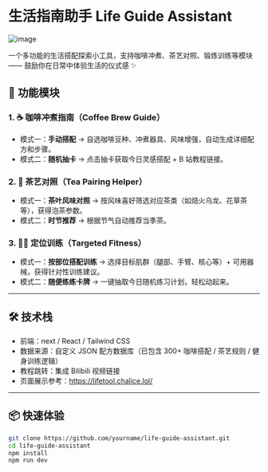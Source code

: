 # 生活指南助手 Life Guide Assistant
![image](https://github.com/user-attachments/assets/beaaa22d-418d-4278-a19c-795481fff030)

一个多功能的生活搭配探索小工具，支持咖啡冲煮、茶艺对照、锻炼训练等模块 —— 鼓励你在日常中体验生活的仪式感 ✨

## 🧩 功能模块

### 1. ☕ 咖啡冲煮指南（Coffee Brew Guide）
- 模式一：**手动搭配** → 自选咖啡豆种、冲煮器具、风味增强，自动生成详细配方和步骤。
- 模式二：**随机抽卡** → 点击抽卡获取今日灵感搭配 + B 站教程链接。

### 2. 🍵 茶艺对照（Tea Pairing Helper）
- 模式一：**茶叶风味对照** → 按风味喜好筛选对应茶类（如焙火乌龙、花草茶等），获得泡茶参数。
- 模式二：**时节推荐** → 根据节气自动推荐当季茶。

### 3. 🏋️‍♂️ 定位训练（Targeted Fitness）
- 模式一：**按部位搭配训练** → 选择目标肌群（腿部、手臂、核心等）+ 可用器械，获得针对性训练建议。
- 模式二：**随便练练卡牌** → 一键抽取今日随机练习计划，轻松动起来。

---

## 🛠 技术栈

- 前端：next / React / Tailwind CSS
- 数据来源：自定义 JSON 配方数据库（已包含 300+ 咖啡搭配 / 茶艺规则 / 健身训练逻辑）
- 教程跳转：集成 Bilibili 视频链接
- 页面展示参考：https://lifetool.chalice.lol/

---

## 📦 快速体验

```bash
git clone https://github.com/yourname/life-guide-assistant.git
cd life-guide-assistant
npm install
npm run dev
